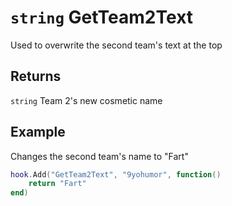 # `string` GetTeam2Text

Used to overwrite the second team's text at the top

## Returns
`string` Team 2's new cosmetic name

## Example
Changes the second team's name to "Fart"
```lua
hook.Add("GetTeam2Text", "9yohumor", function()
    return "Fart"
end)
```